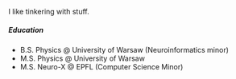 I like tinkering with stuff.

##### Education

 - B.S. Physics @ University of Warsaw (Neuroinformatics minor)
 - M.S. Physics @ University of Warsaw
 - M.S. Neuro-X @ EPFL (Computer Science Minor)

<!--
#### Education

 - B.S. Physics @ University of Warsaw (specialization in Neuroinformatics)
 - M.S. Physics @ University of Warsaw (dropped after a year to join EPFL)
 - M.S. Neuro-X @ EPFL (Computer Science Minor)

#### Work Experience

- Quantitative Researcher @ TradeLink LLC (2022-2023)
- ML Developer @ SkyTrading (2021-2022)
- Python Developer @ SkyGate (2021)

#### Academic Experience
- DL Researcher stipend intern @ AstroCeNT - Particle Astrophysics Science And Technology Centre (2021-2023)
- ML Researcher stipend intern @ Institute of Physical Chemistry, Polish Academy of Sciences (2021)

**Laz4rz/Laz4rz** is a ✨ _special_ ✨ repository because its `README.md` (this file) appears on your GitHub profile.

Here are some ideas to get you started:

- 🔭 I’m currently working on ...
- 🌱 I’m currently learning ...
- 👯 I’m looking to collaborate on ...
- 🤔 I’m looking for help with ...
- 💬 Ask me about ...
- 📫 How to reach me: ...
- 😄 Pronouns: ...
- ⚡ Fun fact: ...
-->
